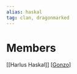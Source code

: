 ```yaml
---
alias: haskal
tag: clan, dragonmarked
---
```

# Members

[[Harlus Haskal]]
[[Gonzo]]

[//begin]: # "Autogenerated link references for markdown compatibility"
[Gonzo]: ../gonzo "Gonzagreus Gellhorn Haskal d'Sivis"
[//end]: # "Autogenerated link references"